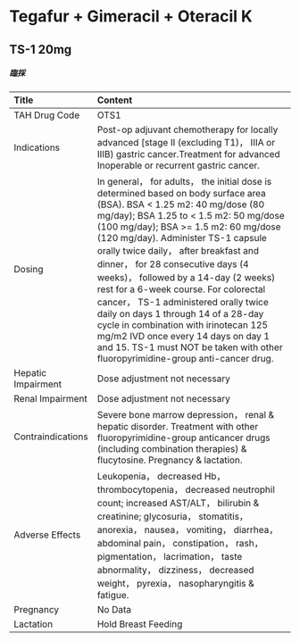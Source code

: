 # Tegafur + Gimeracil + Oteracil K

## TS-1 20mg

##### 臨採

| Title              | Content                                                                                                                                                                                                                                                                                                                                                                                                                                                                                                                                                                                                                                                         |
|:-------------------|:----------------------------------------------------------------------------------------------------------------------------------------------------------------------------------------------------------------------------------------------------------------------------------------------------------------------------------------------------------------------------------------------------------------------------------------------------------------------------------------------------------------------------------------------------------------------------------------------------------------------------------------------------------------|
| TAH Drug Code      | OTS1                                                                                                                                                                                                                                                                                                                                                                                                                                                                                                                                                                                                                                                            |
| Indications        | Post-op adjuvant chemotherapy for locally advanced [stage II (excluding T1)， IIIA or IIIB) gastric cancer.Treatment for advanced Inoperable or recurrent gastric cancer.                                                                                                                                                                                                                                                                                                                                                                                                                                                                                       |
| Dosing             | In general， for adults， the initial dose is determined based on body surface area (BSA). BSA < 1.25 m2: 40 mg/dose (80 mg/day); BSA 1.25 to < 1.5 m2: 50 mg/dose (100 mg/day); BSA >= 1.5 m2: 60 mg/dose (120 mg/day). Administer TS-1 capsule orally twice daily， after breakfast and dinner， for 28 consecutive days (4 weeks)， followed by a 14-day (2 weeks) rest for a 6-week course. For colorectal cancer， TS-1 administered orally twice daily on days 1 through 14 of a 28-day cycle in combination with irinotecan 125 mg/m2 IVD once every 14 days on day 1 and 15. TS-1 must NOT be taken with other fluoropyrimidine-group anti-cancer drug. |
| Hepatic Impairment | Dose adjustment not necessary                                                                                                                                                                                                                                                                                                                                                                                                                                                                                                                                                                                                                                   |
| Renal Impairment   | Dose adjustment not necessary                                                                                                                                                                                                                                                                                                                                                                                                                                                                                                                                                                                                                                   |
| Contraindications  | Severe bone marrow depression， renal & hepatic disorder. Treatment with other fluoropyrimidine-group anticancer drugs (including combination therapies) & flucytosine. Pregnancy & lactation.                                                                                                                                                                                                                                                                                                                                                                                                                                                                  |
| Adverse Effects    | Leukopenia， decreased Hb， thrombocytopenia， decreased neutrophil count; increased AST/ALT， bilirubin & creatinine; glycosuria， stomatitis， anorexia， nausea， vomiting， diarrhea， abdominal pain， constipation， rash， pigmentation， lacrimation， taste abnormality， dizziness， decreased weight， pyrexia， nasopharyngitis & fatigue.                                                                                                                                                                                                                                                                                                          |
| Pregnancy          | No Data                                                                                                                                                                                                                                                                                                                                                                                                                                                                                                                                                                                                                                                         |
| Lactation          | Hold Breast Feeding                                                                                                                                                                                                                                                                                                                                                                                                                                                                                                                                                                                                                                             |

